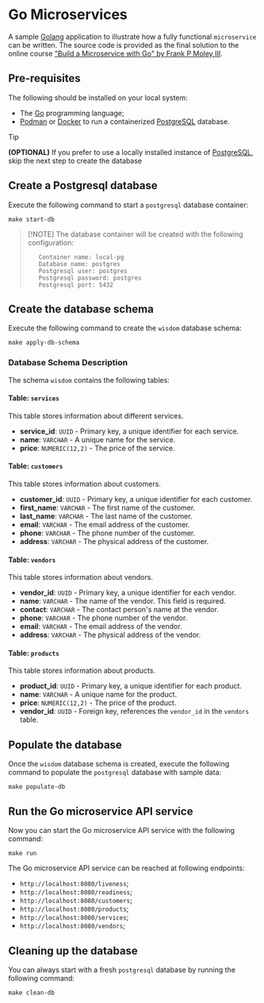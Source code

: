 # Go Microservices

A sample [Golang](https://go.dev) application to illustrate how a fully functional `microservice` can be written. The source code is provided as the final solution to the online course ["Build a Microservice with Go" by Frank P Moley III](https://www.linkedin.com/learning/build-a-microservice-with-go).

## Pre-requisites

The following should be installed on your local system:

* The [Go](https://go.dev) programming language;
* [Podman](https://podman.io/) or [Docker](https://www.docker.com) to run a containerized [PostgreSQL](https://www.postgresql.org/) database.
  
> [!TIP]
> **(OPTIONAL)** If you prefer to use a locally installed instance of [PostgreSQL](https://www.postgresql.org/), skip the next step to create the database 

## Create a Postgresql database

Execute the following command to start a `postgresql` database container:

```shell
make start-db
```

> [!NOTE] The database container will be created with the following configuration:
>
> ```text
>    Container name: local-pg
>    Database name: postgres
>    Postgresql user: postgres
>    Postgresql password: postgres
>    Postgresql port: 5432
> ```

## Create the database schema

Execute the following command to create the `wisdom` database schema:

```shell
make apply-db-schema
```

### Database Schema Description

The schema `wisdom` contains the following tables:

#### Table: `services`

This table stores information about different services.

* **service_id**: `UUID` - Primary key, a unique identifier for each service.
* **name**: `VARCHAR` - A unique name for the service.
* **price**: `NUMERIC(12,2)` - The price of the service.

#### Table: `customers`

This table stores information about customers.

* **customer_id**: `UUID` - Primary key, a unique identifier for each customer.
* **first_name**: `VARCHAR` - The first name of the customer.
* **last_name**: `VARCHAR` - The last name of the customer.
* **email**: `VARCHAR` - The email address of the customer.
* **phone**: `VARCHAR` - The phone number of the customer.
* **address**: `VARCHAR` - The physical address of the customer.

#### Table: `vendors`

This table stores information about vendors.

* **vendor_id**: `UUID` - Primary key, a unique identifier for each vendor.
* **name**: `VARCHAR` - The name of the vendor. This field is required.
* **contact**: `VARCHAR` - The contact person's name at the vendor.
* **phone**: `VARCHAR` - The phone number of the vendor.
* **email**: `VARCHAR` - The email address of the vendor.
* **address**: `VARCHAR` - The physical address of the vendor.

#### Table: `products`

This table stores information about products.

* **product_id**: `UUID` - Primary key, a unique identifier for each product.
* **name**: `VARCHAR` - A unique name for the product.
* **price**: `NUMERIC(12,2)` - The price of the product.
* **vendor_id**: `UUID` - Foreign key, references the `vendor_id` in the `vendors` table.

## Populate the database

Once the `wisdom` database schema is created, execute the following command to populate the `postgresql` database with sample data:

```shell
make populate-db
```

## Run the Go microservice API service

Now you can start the Go microservice API service with the following command:

```shell
make run
```

The Go microservice API service can be reached at following endpoints:

* `http://localhost:8080/liveness`;
* `http://localhost:8080/readiness`;
* `http://localhost:8080/customers`;
* `http://localhost:8080/products`;
* `http://localhost:8080/services`;
* `http://localhost:8080/vendors`;

## Cleaning up the database

You can always start with a fresh `postgresql` database by running the following command:

```shell
make clean-db
```
